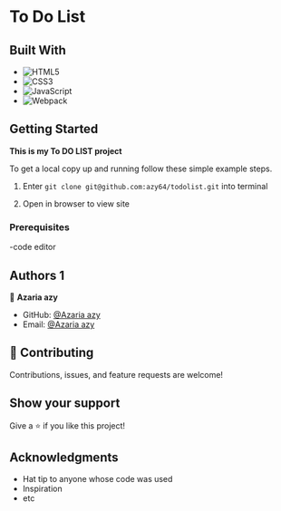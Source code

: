 
# To Do List

## Built With

- ![HTML5](https://img.shields.io/badge/html5-%23E34F26.svg?style=for-the-badge&logo=html5&logoColor=white)
- ![CSS3](https://img.shields.io/badge/css3-%231572B6.svg?style=for-the-badge&logo=css3&logoColor=white)
- ![JavaScript](https://img.shields.io/badge/javascript-%23323330.svg?style=for-the-badge&logo=javascript&logoColor=%23F7DF1E)
- ![Webpack](https://img.shields.io/badge/webpack-%238DD6F9.svg?style=for-the-badge&logo=webpack&logoColor=black)


## Getting Started

**This is my To DO LIST project**


To get a local copy up and running follow these simple example steps.
1) Enter `git clone git@github.com:azy64/todolist.git` into terminal

2) Open in browser to view site


### Prerequisites
-code editor


## Authors 1

👤 **Azaria azy**
- GitHub: [@Azaria azy](https://github.com/azy64)
- Email: [@Azaria azy](allysaidi64@gmail.com)


## 🤝 Contributing

Contributions, issues, and feature requests are welcome!

## Show your support

Give a ⭐️ if you like this project!

## Acknowledgments

- Hat tip to anyone whose code was used
- Inspiration
- etc
